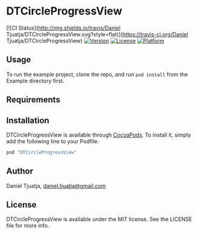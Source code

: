 # DTCircleProgressView

[![CI Status](http://img.shields.io/travis/Daniel Tjuatja/DTCircleProgressView.svg?style=flat)](https://travis-ci.org/Daniel Tjuatja/DTCircleProgressView)
[![Version](https://img.shields.io/cocoapods/v/DTCircleProgressView.svg?style=flat)](http://cocoapods.org/pods/DTCircleProgressView)
[![License](https://img.shields.io/cocoapods/l/DTCircleProgressView.svg?style=flat)](http://cocoapods.org/pods/DTCircleProgressView)
[![Platform](https://img.shields.io/cocoapods/p/DTCircleProgressView.svg?style=flat)](http://cocoapods.org/pods/DTCircleProgressView)

## Usage

To run the example project, clone the repo, and run `pod install` from the Example directory first.

## Requirements

## Installation

DTCircleProgressView is available through [CocoaPods](http://cocoapods.org). To install
it, simply add the following line to your Podfile:

```ruby
pod "DTCircleProgressView"
```

## Author

Daniel Tjuatja, daniel.tjuatja@gmail.com

## License

DTCircleProgressView is available under the MIT license. See the LICENSE file for more info.
